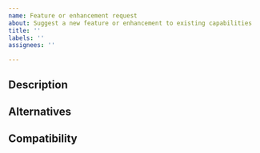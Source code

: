 ```yaml
---
name: Feature or enhancement request
about: Suggest a new feature or enhancement to existing capabilities
title: ''
labels: ''
assignees: ''

---
```


## Description
<!--What is the feature or enhancement?-->


## Alternatives
<!--If alternative solutions have been considered, describe them here and the reasoning for the chosen solution --->


## Compatibility
<!--Will the enhancement change existing APIs or add something new?-->
